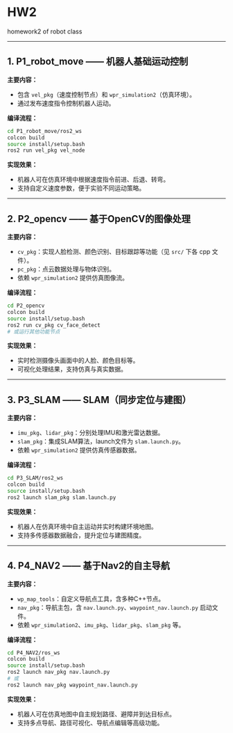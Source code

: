 # HW2
homework2 of robot class


---

## 1. P1_robot_move —— 机器人基础运动控制

**主要内容：**
- 包含 `vel_pkg`（速度控制节点）和 `wpr_simulation2`（仿真环境）。
- 通过发布速度指令控制机器人运动。

**编译流程：**
```bash
cd P1_robot_move/ros2_ws
colcon build
source install/setup.bash
ros2 run vel_pkg vel_node
```

**实现效果：**
- 机器人可在仿真环境中根据速度指令前进、后退、转弯。
- 支持自定义速度参数，便于实验不同运动策略。

---

## 2. P2_opencv —— 基于OpenCV的图像处理

**主要内容：**
- `cv_pkg`：实现人脸检测、颜色识别、目标跟踪等功能（见 `src/` 下各 cpp 文件）。
- `pc_pkg`：点云数据处理与物体识别。
- 依赖 `wpr_simulation2` 提供仿真图像流。

**编译流程：**
```bash
cd P2_opencv
colcon build
source install/setup.bash
ros2 run cv_pkg cv_face_detect
# 或运行其他功能节点
```

**实现效果：**
- 实时检测摄像头画面中的人脸、颜色目标等。
- 可视化处理结果，支持仿真与真实数据。

---

## 3. P3_SLAM —— SLAM（同步定位与建图）

**主要内容：**
- `imu_pkg`、`lidar_pkg`：分别处理IMU和激光雷达数据。
- `slam_pkg`：集成SLAM算法，launch文件为 `slam.launch.py`。
- 依赖 `wpr_simulation2` 提供仿真传感器数据。

**编译流程：**
```bash
cd P3_SLAM/ros2_ws
colcon build
source install/setup.bash
ros2 launch slam_pkg slam.launch.py
```

**实现效果：**
- 机器人在仿真环境中自主运动并实时构建环境地图。
- 支持多传感器数据融合，提升定位与建图精度。

---

## 4. P4_NAV2 —— 基于Nav2的自主导航

**主要内容：**
- `wp_map_tools`：自定义导航点工具，含多种C++节点。
- `nav_pkg`：导航主包，含 `nav.launch.py`、`waypoint_nav.launch.py` 启动文件。
- 依赖 `wpr_simulation2`、`imu_pkg`、`lidar_pkg`、`slam_pkg` 等。

**编译流程：**
```bash
cd P4_NAV2/ros_ws
colcon build
source install/setup.bash
ros2 launch nav_pkg nav.launch.py
# 或
ros2 launch nav_pkg waypoint_nav.launch.py
```

**实现效果：**
- 机器人可在仿真地图中自主规划路径、避障并到达目标点。
- 支持多点导航、路径可视化、导航点编辑等高级功能。
